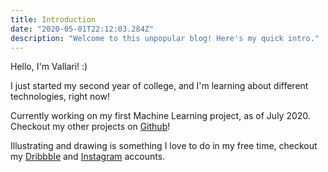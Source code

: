 ```yaml
---
title: Introduction
date: "2020-05-01T22:12:03.284Z"
description: "Welcome to this unpopular blog! Here's my quick intro."
---
```

Hello, I'm Vallari! :)

I just started my second year of college, and I'm learning about different technologies, right now!
 
Currently working on my first Machine Learning project, as of July 2020. Checkout my other projects on [Github](https://github.com/VallariAg)!

Illustrating and drawing is something I love to do in my free time, checkout my [Dribbble](https://dribbble.com/VallariAg) and [Instagram](https://www.instagram.com/vallariag/) accounts.
